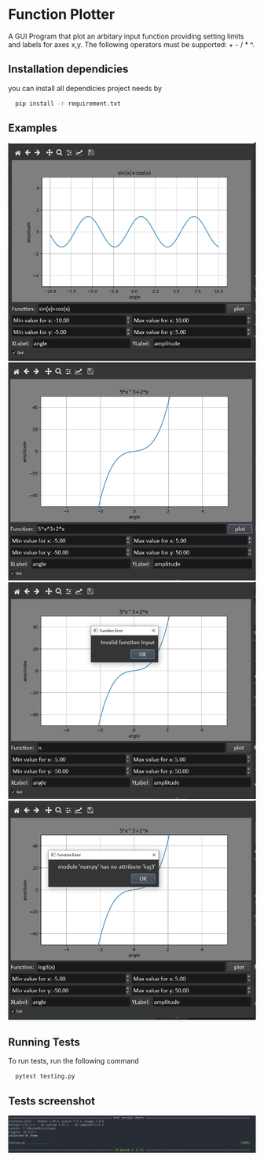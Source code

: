 # Function Plotter

A GUI Program that plot an arbitary input function providing setting limits and labels
for axes x,y.
The following operators must be supported: + - / \* ^.

## Installation dependicies

you can install all dependicies project needs by

```bash
  pip install -r requirement.txt
```

## Examples

![example1](Screenshots/1.jpeg)
![example2](Screenshots/2.jpeg)
![example3](Screenshots/3.jpeg)
![example4](Screenshots/4.jpeg)

## Running Tests

To run tests, run the following command

```bash
  pytest testing.py
```

## Tests screenshot

![tests](Screenshots/5.jpeg)
